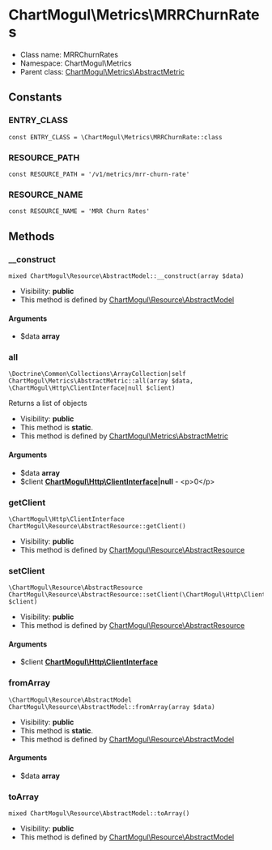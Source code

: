 ChartMogul\Metrics\MRRChurnRates
===============






* Class name: MRRChurnRates
* Namespace: ChartMogul\Metrics
* Parent class: [ChartMogul\Metrics\AbstractMetric](ChartMogul-Metrics-AbstractMetric.md)



Constants
----------


### ENTRY_CLASS

    const ENTRY_CLASS = \ChartMogul\Metrics\MRRChurnRate::class





### RESOURCE_PATH

    const RESOURCE_PATH = '/v1/metrics/mrr-churn-rate'





### RESOURCE_NAME

    const RESOURCE_NAME = 'MRR Churn Rates'







Methods
-------


### __construct

    mixed ChartMogul\Resource\AbstractModel::__construct(array $data)





* Visibility: **public**
* This method is defined by [ChartMogul\Resource\AbstractModel](ChartMogul-Resource-AbstractModel.md)


#### Arguments
* $data **array**



### all

    \Doctrine\Common\Collections\ArrayCollection|self ChartMogul\Metrics\AbstractMetric::all(array $data, \ChartMogul\Http\ClientInterface|null $client)

Returns a list of objects



* Visibility: **public**
* This method is **static**.
* This method is defined by [ChartMogul\Metrics\AbstractMetric](ChartMogul-Metrics-AbstractMetric.md)


#### Arguments
* $data **array**
* $client **[ChartMogul\Http\ClientInterface](ChartMogul-Http-ClientInterface.md)|null** - &lt;p&gt;0&lt;/p&gt;



### getClient

    \ChartMogul\Http\ClientInterface ChartMogul\Resource\AbstractResource::getClient()





* Visibility: **public**
* This method is defined by [ChartMogul\Resource\AbstractResource](ChartMogul-Resource-AbstractResource.md)




### setClient

    \ChartMogul\Resource\AbstractResource ChartMogul\Resource\AbstractResource::setClient(\ChartMogul\Http\ClientInterface $client)





* Visibility: **public**
* This method is defined by [ChartMogul\Resource\AbstractResource](ChartMogul-Resource-AbstractResource.md)


#### Arguments
* $client **[ChartMogul\Http\ClientInterface](ChartMogul-Http-ClientInterface.md)**



### fromArray

    \ChartMogul\Resource\AbstractModel ChartMogul\Resource\AbstractModel::fromArray(array $data)





* Visibility: **public**
* This method is **static**.
* This method is defined by [ChartMogul\Resource\AbstractModel](ChartMogul-Resource-AbstractModel.md)


#### Arguments
* $data **array**



### toArray

    mixed ChartMogul\Resource\AbstractModel::toArray()





* Visibility: **public**
* This method is defined by [ChartMogul\Resource\AbstractModel](ChartMogul-Resource-AbstractModel.md)



